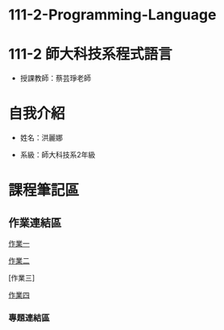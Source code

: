 # 111-2-Programming-Language
# 111-2 師大科技系程式語言
- 授課教師：蔡芸琤老師

<h1>自我介紹</h1>

- 姓名：洪麗娜

- 系級：師大科技系2年級

<h1>課程筆記區</h1>

<h2>作業連結區</h2>

[作業一](https://github.com/vanessaaugust/111-2-Programming-Language/blob/fa868010a7d0925ce7c123c3ef9c42f458ad8d43/ophw1-1.ipynb)

[作業二](https://github.com/vanessaaugust/111-2-Programming-Language/blob/c2403bf800d1dbd9a52c1be61a154c844a4158ca/ophw2.ipynb)

[作業三]

[作業四](https://github.com/vanessaaugust/111-2-Programming-Language/blob/7fac8f2395cee7d81b79706f1a368ea5b5dc0665/PL%20HW%204%20music%20genre.ipynb)
<h3>專題連結區</h3>
